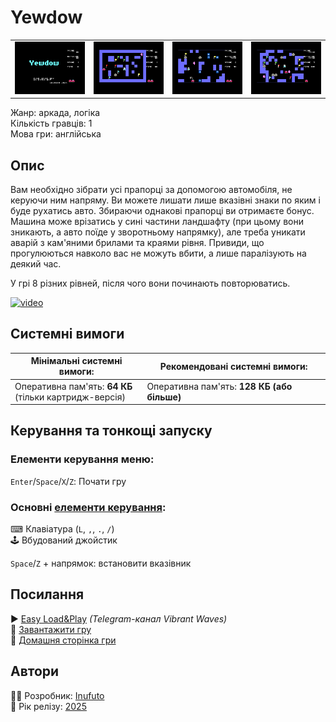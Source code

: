 # Yewdow

| | | | |
| --- | --- | --- | --- |
|![screen1](screenshots/scrn_yewdow_01.png)|![screen2](screenshots/scrn_yewdow_02.png)|![screen3](screenshots/scrn_yewdow_03.png)|![screen4](screenshots/scrn_yewdow_04.png)|

Жанр: аркада, логіка  
Кількість гравців: 1  
Мова гри: англійська  


## Опис

Вам необхідно зібрати усі прапорці за допомогою автомобіля, не керуючи ним напряму. Ви можете лишати лише вказівні знаки по яким і буде рухатись авто. Збираючи однакові прапорці ви отримаєте бонус. Машина може врізатись у сині частини ландшафту (при цьому вони зникають, а авто поїде у зворотньому напрямку), але треба уникати аварій з кам'яними брилами та краями рівня. Привиди, що прогулюються навколо вас не можуть вбити, а лише паралізують на деякий час.

У грі 8 різних рівней, після чого вони починають повторюватись.

[![video](https://img.youtube.com/vi/dL86FeYbXjQ/0.jpg)](https://www.youtube.com/watch?v=dL86FeYbXjQ)

## Системні вимоги

|Мінімальні системні вимоги:|Рекомендовані системні вимоги:|
|---------------------------|------------------------------|
|Оперативна пам'ять: **64 КБ**<br>(тільки картридж-версія)|Оперативна пам'ять: **128 КБ (або більше)**|  

## Керування та тонкощі запуску
### Елементи керування меню:

`Enter`/`Space`/`X`/`Z`: Почати гру  

### Основні [елементи керування](../controllers.md):
⌨ Клавіатура (`L`, `,`, `.`, `/`)  
🕹 Вбудований джойстик  

`Space`/`Z` + напрямок: встановити вказівник  

## Посилання

▶ [Easy Load&Play](https://t.me/EP128k_Load_n_Play/845) *(Telegram-канал Vibrant Waves)*  
💾 [Завантажити гру]()  
🏡 [Домашня сторінка гри](http://inufuto.web.fc2.com/8bit/yewdow/#ep64)

## Автори
👨‍💻 Розробник: [Inufuto](../../community/inufuto.md)  
📅 Рік релізу: [2025](../release_years/2025.md)  